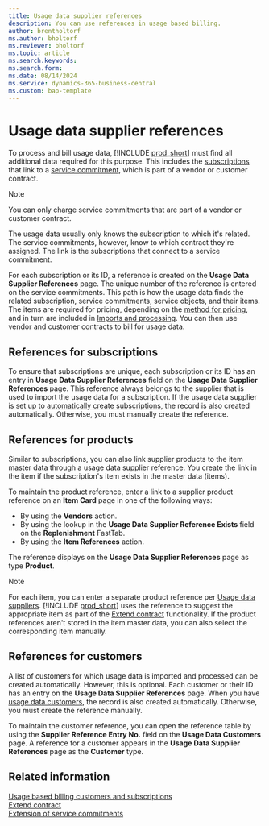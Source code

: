 ```yaml
---
title: Usage data supplier references
description: You can use references in usage based billing.
author: brentholtorf
ms.author: bholtorf
ms.reviewer: bholtorf
ms.topic: article
ms.search.keywords: 
ms.search.form: 
ms.date: 08/14/2024
ms.service: dynamics-365-business-central
ms.custom: bap-template
---
```


# Usage data supplier references

To process and bill usage data, [!INCLUDE [prod_short](../../includes/prod_short.md)] must find all additional data required for this purpose. This includes the [subscriptions](customers-subscriptions.md) that link to a [service commitment](service-commitments.md#service-commitment-packages), which is part of a vendor or customer contract.

> [!NOTE]
> You can only charge service commitments that are part of a vendor or customer contract.

The usage data usually only knows the subscription to which it's related. The service commitments, however, know to which contract they're assigned. The link is the subscriptions that connect to a service commitment.

For each subscription or its ID, a reference is created on the **Usage Data Supplier References** page. The unique number of the reference is entered on the service commitments. This path is how the usage data finds the related subscription, service commitments, service objects, and their items. The items are required for pricing, depending on the [method for pricing](service-commitments.md#service-commitment-packages), and in turn are included in [Imports and processing](../processing-usage-data/imports-processing.md). You can then use vendor and customer contracts to bill for usage data.

## References for subscriptions

To ensure that subscriptions are unique, each subscription or its ID has an entry in **Usage Data Supplier References** field on the **Usage Data Supplier References** page. This reference always belongs to the supplier that is used to import the usage data for a subscription. If the usage data supplier is set up to [automatically create subscriptions](customers-subscriptions.md#usage-data-subscriptions), the record is also created automatically. Otherwise, you must manually create the reference.

## References for products

Similar to subscriptions, you can also link supplier products to the item master data through a usage data supplier reference. You create the link in the item if the subscription's item exists in the master data (items).

To maintain the product reference, enter a link to a supplier product reference on an **Item Card** page in one of the following ways:

* By using the **Vendors** action.
* By using the lookup in the **Usage Data Supplier Reference Exists** field on the **Replenishment** FastTab.
* By using the **Item References** action.

The reference displays on the **Usage Data Supplier References** page as type **Product**.

> [!NOTE]
> For each item, you can enter a separate product reference per [Usage data suppliers](suppliers.md). [!INCLUDE [prod_short](../../includes/prod_short.md)] uses the reference to suggest the appropriate item as part of the [Extend contract](../processing-usage-data/extend-contract.md) functionality. If the product references aren't stored in the item master data, you can also select the corresponding item manually.

## References for customers

A list of customers for which usage data is imported and processed can be created automatically. However, this is optional. Each customer or their ID has an entry on the **Usage Data Supplier References** page. When you have [usage data customers](customers-subscriptions.md#usage-data-customers), the record is also created automatically. Otherwise, you must create the reference manually.

To maintain the customer reference, you can open the reference table by using the **Supplier Reference Entry No.** field on the **Usage Data Customers** page. A reference for a customer appears in the **Usage Data Supplier References** page as the **Customer** type.

## Related information

[Usage based billing customers and subscriptions](customers-subscriptions.md)  
[Extend contract](../processing-usage-data/extend-contract.md)  
[Extension of service commitments](service-commitments.md)  
